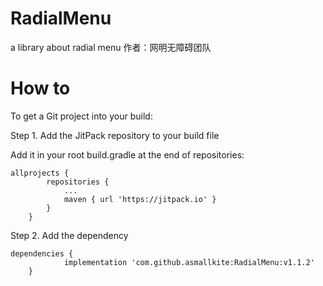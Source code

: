 # RadialMenu
a library about radial menu
作者：网明无障碍团队

# How to
To get a Git project into your build:

Step 1. Add the JitPack repository to your build file

Add it in your root build.gradle at the end of repositories:
```
allprojects {
		repositories {
			...
			maven { url 'https://jitpack.io' }
		}
	}
```
Step 2. Add the dependency
```
dependencies {
	        implementation 'com.github.asmallkite:RadialMenu:v1.1.2'
	}
 ```

